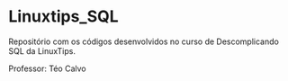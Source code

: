 # Linuxtips_SQL
Repositório com os códigos desenvolvidos no curso de Descomplicando SQL da LinuxTips.

Professor: Téo Calvo
